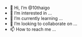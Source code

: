 - 👋 Hi, I’m @10thaigo
- 👀 I’m interested in ...
- 🌱 I’m currently learning ...
- 💞️ I’m looking to collaborate on ...
- 📫 How to reach me ...

<!---
10thaigo/10thaigo is a ✨ special ✨ repository because its `README.md` (this file) appears on your GitHub profile.
You can click the Preview link to take a look at your changes.
--->
